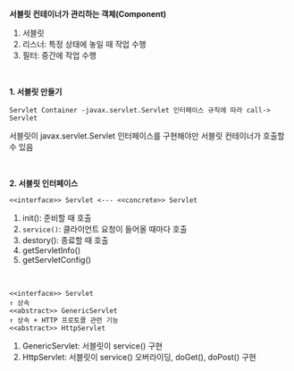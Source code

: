 **서블릿 컨테이너가 관리하는 객체(Component)**
1. 서블릿
2. 리스너: 특정 상태에 놓일 때 작업 수행
3. 필터: 중간에 작업 수행

<br>

**1. 서블릿 만들기**
```
Servlet Container -javax.servlet.Servlet 인터페이스 규칙에 따라 call-> Servlet
```
서블릿이 javax.servlet.Servlet 인터페이스를 구현해야만 서블릿 컨테이너가 호출할 수 있음

<br>

**2. 서블릿 인터페이스**
```
<<interface>> Servlet <--- <<concrete>> Servlet
```
1. init(): 준비할 때 호출
2. `service()`: 클라이언트 요청이 들어올 때마다 호출
3. destory(): 종료할 때 호출
4. getServletInfo()
5. getServletConfig()

<br>

```
<<interface>> Servlet
↑ 상속
<<abstract>> GenericServlet
↑ 상속 + HTTP 프로토콜 관련 기능
<<abstract>> HttpServlet
```
1. GenericServlet: 서블릿이 service() 구현
2. HttpServlet: 서블릿이 service() 오버라이딩, doGet(), doPost() 구현

<br>
